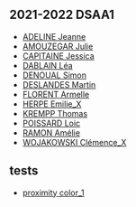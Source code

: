 ## 2021-2022 DSAA1

* [ADELINE Jeanne](https://ovgee.github.io/jeanne_adeline/)
* [AMOUZEGAR Julie](https://zuomarage.github.io/zuomarage_paysages/)
* [CAPITAINE Jessica](https://jessicacptne.github.io/labyrinthe/)
* [DABLAIN Léa](https://leadablain.github.io/lea_paysage/)
* [DENOUAL Simon](https://simondenoual.github.io/simon_paysage/)
* [DESLANDES Martin](https://marlandesdestin.github.io/MarlandesDestin_shader/)
* [FLORENT Armelle](https://Armellou.github.io/Labyrinthe/)
* [HERPE Emilie_X]()
* [KREMPP Thomas](https://lumitomate.github.io/t_krempp/)
* [POISSARD Loic](https://loacp.github.io/loac_paysage/)
* [RAMON Amélie](https://monarvis.github.io/monaryr/)
* [WOJAKOWSKI Clémence_X]()	

## tests
* [proximity color_1](./0_myproximity_color.html)

	
			
			
				
						
			
			
			